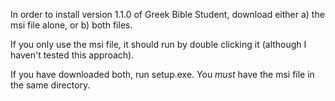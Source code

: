 In order to install version 1.1.0 of Greek Bible Student, download either
a) the msi file alone, or
b) both files.

If you only use the msi file, it should run by double clicking it (although I haven't tested this approach).

If you have downloaded both, run setup.exe.  You *must* have the msi file in the same directory.
